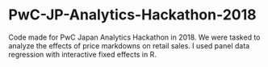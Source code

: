 # PwC-JP-Analytics-Hackathon-2018
Code made for PwC Japan Analytics Hackathon in 2018. We were tasked to analyze the effects of price markdowns on retail sales. I used panel data regression with interactive fixed effects in R.
